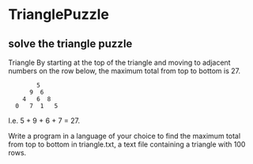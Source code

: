 # TrianglePuzzle
solve the triangle puzzle
--
Triangle
By starting at the top of the triangle and moving to adjacent numbers on the row below, the maximum total from top to bottom is 27.
```
        5
      9  6
    4   6  8
  0   7  1   5
```
I.e. 5 + 9 + 6 + 7 = 27.

Write a program in a language of your choice to find the maximum total from top to bottom in triangle.txt, a text file containing a triangle with 100 rows. 
